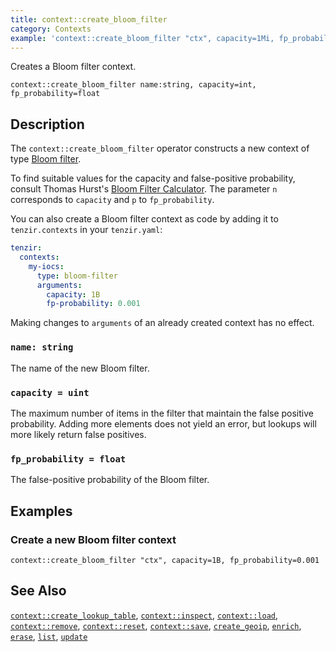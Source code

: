 ```yaml
---
title: context::create_bloom_filter
category: Contexts
example: 'context::create_bloom_filter "ctx", capacity=1Mi, fp_probability=0.01'
---
```


Creates a Bloom filter context.

```tql
context::create_bloom_filter name:string, capacity=int, fp_probability=float
```

## Description

The `context::create_bloom_filter` operator constructs a new context of type
[Bloom filter](/explanations/enrichment#bloom-filter).

To find suitable values for the capacity and false-positive probability, consult
Thomas Hurst's [Bloom Filter Calculator](https://hur.st/bloomfilter/). The
parameter `n` corresponds to `capacity` and `p` to `fp_probability`.

You can also create a Bloom filter context as code by adding it to
`tenzir.contexts` in your `tenzir.yaml`:

```yaml title="<prefix>/etc/tenzir/tenzir.yaml"
tenzir:
  contexts:
    my-iocs:
      type: bloom-filter
      arguments:
        capacity: 1B
        fp-probability: 0.001
```

Making changes to `arguments` of an already created context has no effect.

### `name: string`

The name of the new Bloom filter.

### `capacity = uint`

The maximum number of items in the filter that maintain the false positive
probability. Adding more elements does not yield an error, but lookups will
more likely return false positives.

### `fp_probability = float`

The false-positive probability of the Bloom filter.

## Examples

### Create a new Bloom filter context

```tql
context::create_bloom_filter "ctx", capacity=1B, fp_probability=0.001
```

## See Also

[`context::create_lookup_table`](/reference/operators/context/create_lookup_table),
[`context::inspect`](/reference/operators/context/inspect),
[`context::load`](/reference/operators/context/load),
[`context::remove`](/reference/operators/context/remove),
[`context::reset`](/reference/operators/context/reset),
[`context::save`](/reference/operators/context/save),
[`create_geoip`](/reference/operators/context/create_geoip),
[`enrich`](/reference/operators/context/enrich),
[`erase`](/reference/operators/context/erase),
[`list`](/reference/operators/context/list),
[`update`](/reference/operators/context/update)
